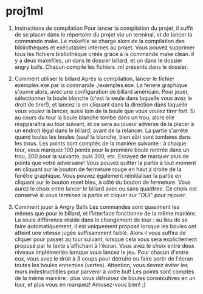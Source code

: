 proj1ml
=======

1. Instructions de compilation
	Pour lancer la compilation du projet, il suffit de se placer dans le répertoire du projet via un terminal, et de lancer la commande make. Le makefile se charge alors de la compilation des bibliothèques et exécutables internes au projet.
Vous pouvez supprimer tous les fichiers bibliothèque créés grâce à la commande make clean.
Il y a deux makefiles, un dans le dossier billard, et un dans le dossier angry balls. Chacun compile les fichiers .ml présents dans le dossier.

2. Comment utiliser le billard
	Après la compilation, lancer le fichier exemples.exe par la commande ./exemples.exe. La fenere graphique s'ouvre alors, avec une configuration de billard américain. Pour jouer, sélectionner la boule blanche (c'est la seule dans laquelle vous avez le droit de tirer!), et lancez la en cliquant dans la direction dans laquelle vous voulez la lancer, aussi loin de la boule que vous voulez tirer fort. Si au cours du tour la boule blanche tombe dans un trou, alors elle réapparaîtra au tour suivant, et ce sera au joueur adverse de la placer à un endroit légal dans le billard, avant de la relancer. La partie s'arrête quand toutes les boules (sauf la blanche, bien sûr) sont tombées dans les trous.
	Les points sont comptés de la manière suivante : à chaque tour, vous marquez 100 points pour la première boule rentrée dans un trou, 200 pour la suivante, puis 300, etc. Essayez de marquer plus de points que votre adversaire!
	Vous pouvez quitter la partie à tout moment en cliquant sur le bouton de fermeture rouge en haut à droite de la fenêtre graphique.
	Vous pouvez également réinitialiser la partie en cliquant sur le bouton reset bleu, à côté du bouton de fermeture. Vous aurez le choix entre lancer le billard avec ou sans quadtree. Ce choix est conservé si vous terminez la partie et cliquer sur "OUI" pour rejouer. 

3. Comment jouer à Angry Balls
	Les commandes sont quasiment les mêmes que pour le billard, et l'interface fonctionne de la même manière. La seule différence réside dans le changement de tour : au lieu de se faire automatiquement, il est uniquement proposé lorsque les boules ont atteint une vitesse jugée suffisamment faible. Alors il vous suffira de cliquer pour passer au tour suivant, lorsque cela vous sera explicitement proposé par le texte s'affichant à l'écran.
	Vous avez le choix entre deux niveaux implémentés lorsque vous lancez le jeu. Pour chacun d'entre eux, vous avez le droit à 3 coups pour détruire ou faire sortir de l'écran toutes les boules ennemies (vertes). Attention, vous devrez éviter les murs indestructibles pour parvenir à votre but! 
	Les points sont comptés de la même manière : plus vous détruisez de boules consécutives en un tour, et plus vous en marquez! Amusez-vous bien! ;)
